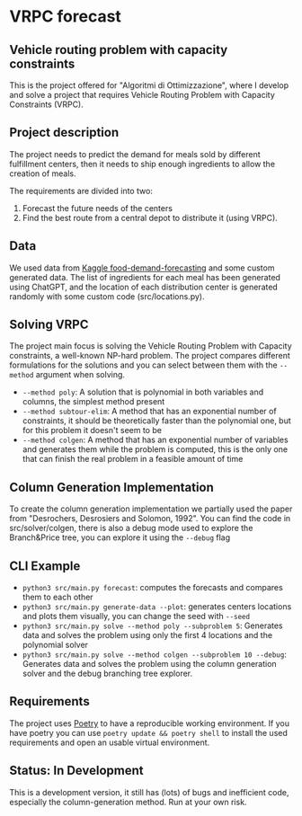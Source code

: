 # VRPC forecast
## Vehicle routing problem with capacity constraints

This is the project offered for "Algoritmi di Ottimizzazione", where I develop and solve a project that requires Vehicle Routing Problem with Capacity Constraints (VRPC).

## Project description
The project needs to predict the demand for meals sold by different fulfillment centers, then it needs to ship enough ingredients to allow the creation of meals.

The requirements are divided into two:
1. Forecast the future needs of the centers
2. Find the best route from a central depot to distribute it (using VRPC).

## Data
We used data from [Kaggle food-demand-forecasting](https://www.kaggle.com/datasets/kannanaikkal/food-demand-forecasting) and some custom generated data.
The list of ingredients for each meal has been generated using ChatGPT, and the location of each distribution center is generated randomly with some custom code (src/locations.py).

## Solving VRPC
The project main focus is solving the Vehicle Routing Problem with Capacity constraints, a well-known NP-hard problem. The project compares different formulations for the solutions and you can select between them with the `--method` argument when solving.
- `--method poly`: A solution that is polynomial in both variables and columns, the simplest method present
- `--method subtour-elim`: A method that has an exponential number of constraints, it should be theoretically faster than the polynomial one, but for this problem it doesn't seem to be
- `--method colgen`: A method that has an exponential number of variables and generates them while the problem is computed, this is the only one that can finish the real problem in a feasible amount of time


## Column Generation Implementation
To create the column generation implementation we partially used the paper from "Desrochers, Desrosiers and Solomon, 1992".
You can find the code in src/solver/colgen, there is also a debug mode used to explore the Branch&Price tree, you can
explore it using the `--debug` flag

## CLI Example
- `python3 src/main.py forecast`: computes the forecasts and compares them to each other
- `python3 src/main.py generate-data --plot`: generates centers locations and plots them visually, you can change the seed with `--seed`
- `python3 src/main.py solve --method poly --subproblem 5`: Generates data and solves the problem using only the first 4 locations and the polynomial solver
- `python3 src/main.py solve --method colgen --subproblem 10 --debug`: Generates data and solves the problem using the column generation solver and the debug branching tree explorer.

## Requirements
The project uses [Poetry](https://python-poetry.org/) to have a reproducible working environment.
If you have poetry you can use `poetry update && poetry shell` to install the used requirements and open an usable
virtual environment.

## Status: In Development
This is a development version, it still has (lots) of bugs and inefficient code, especially the column-generation method.
Run at your own risk.
